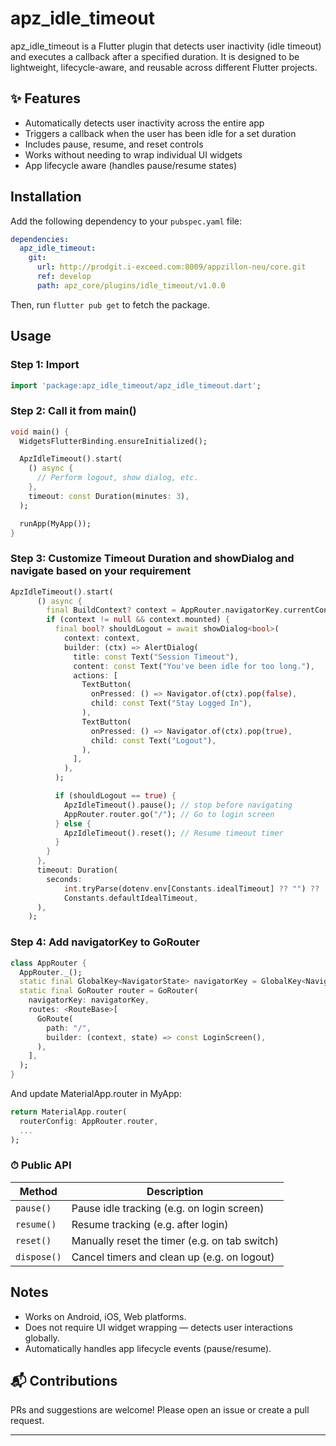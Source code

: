 # apz_idle_timeout

apz_idle_timeout is a Flutter plugin that detects user inactivity (idle timeout) and executes a callback after a specified duration. It is designed to be lightweight, lifecycle-aware, and reusable across different Flutter projects.

## ✨ Features
- Automatically detects user inactivity across the entire app
- Triggers a callback when the user has been idle for a set duration
- Includes pause, resume, and reset controls
- Works without needing to wrap individual UI widgets
- App lifecycle aware (handles pause/resume states)

## Installation

Add the following dependency to your `pubspec.yaml` file:

```yaml
dependencies:
  apz_idle_timeout:
    git:
      url: http://prodgit.i-exceed.com:8009/appzillon-neu/core.git
      ref: develop
      path: apz_core/plugins/idle_timeout/v1.0.0
```

Then, run `flutter pub get` to fetch the package.

## Usage

### Step 1: Import

```dart
import 'package:apz_idle_timeout/apz_idle_timeout.dart';
```

### Step 2: Call it from main()


```dart
void main() {
  WidgetsFlutterBinding.ensureInitialized();

  ApzIdleTimeout().start(
    () async {
      // Perform logout, show dialog, etc.
    },
    timeout: const Duration(minutes: 3),
  );

  runApp(MyApp());
}
```

### Step 3: Customize Timeout Duration and showDialog and navigate based on your requirement


```dart
ApzIdleTimeout().start(
      () async {
        final BuildContext? context = AppRouter.navigatorKey.currentContext;
        if (context != null && context.mounted) {
          final bool? shouldLogout = await showDialog<bool>(
            context: context,
            builder: (ctx) => AlertDialog(
              title: const Text("Session Timeout"),
              content: const Text("You've been idle for too long."),
              actions: [
                TextButton(
                  onPressed: () => Navigator.of(ctx).pop(false),
                  child: const Text("Stay Logged In"),
                ),
                TextButton(
                  onPressed: () => Navigator.of(ctx).pop(true),
                  child: const Text("Logout"),
                ),
              ],
            ),
          );

          if (shouldLogout == true) {
            ApzIdleTimeout().pause(); // stop before navigating
            AppRouter.router.go("/"); // Go to login screen
          } else {
            ApzIdleTimeout().reset(); // Resume timeout timer
          }
        }
      },
      timeout: Duration(
        seconds:
            int.tryParse(dotenv.env[Constants.idealTimeout] ?? "") ??
            Constants.defaultIdealTimeout,
      ),
    );
```

### Step 4: Add navigatorKey to GoRouter
```dart
class AppRouter {
  AppRouter._();
  static final GlobalKey<NavigatorState> navigatorKey = GlobalKey<NavigatorState>();
  static final GoRouter router = GoRouter(
    navigatorKey: navigatorKey,
    routes: <RouteBase>[
      GoRoute(
        path: "/",
        builder: (context, state) => const LoginScreen(),
      ),
    ],
  );
}
```
And update MaterialApp.router in MyApp:
```dart
return MaterialApp.router(
  routerConfig: AppRouter.router,
  ...
);
```

### ⏱ Public API

| Method                       | Description                                   |
| ---------------------------- | --------------------------------------------- |
| `pause()`                    | Pause idle tracking (e.g. on login screen)    |
| `resume()`                   | Resume tracking (e.g. after login)            |
| `reset()`                    | Manually reset the timer (e.g. on tab switch) |
| `dispose()`                  | Cancel timers and clean up (e.g. on logout)   |


## Notes

- Works on Android, iOS, Web platforms.
- Does not require UI widget wrapping — detects user interactions globally.
- Automatically handles app lifecycle events (pause/resume).

## 📬 Contributions

PRs and suggestions are welcome! Please open an issue or create a pull request.

---



